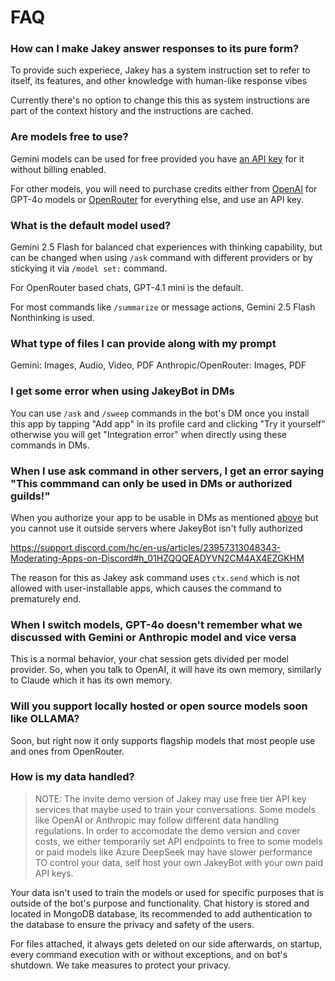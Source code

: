 # FAQ
### How can I make Jakey answer responses to its pure form?
To provide such experiece, Jakey has a system instruction set to refer to itself, its features, and other knowledge with human-like response vibes

Currently there's no option to change this this as system instructions are part of the context history and the instructions are cached.

### Are models free to use?
Gemini models can be used for free provided you have [an API key](https://aistudio.google.com/app/apikey) for it without billing enabled.

For other models, you will need to purchase credits either from [OpenAI](https://help.openai.com/en/articles/8264644-how-can-i-set-up-prepaid-billing) for GPT-4o models or [OpenRouter](https://openrouter.ai) for everything else, and use an API key.

### What is the default model used?
Gemini 2.5 Flash for balanced chat experiences with thinking capability, but can be changed when using `/ask` command with different providers or by stickying it via `/model set:` command.

For OpenRouter based chats, GPT-4.1 mini is the default.

For most commands like `/summarize` or message actions, Gemini 2.5 Flash Nonthinking is used.

### What type of files I can provide along with my prompt
Gemini: Images, Audio, Video, PDF
Anthropic/OpenRouter: Images, PDF

### I get some error when using JakeyBot in DMs
You can use `/ask` and `/sweep` commands in the bot's DM once you install this app by tapping "Add app" in its profile card and clicking "Try it yourself" otherwise you will get "Integration error" when directly using these commands in DMs.

### When I use ask command in other servers, I get an error saying "This commmand can only be used in DMs or authorized guilds!"
When you authorize your app to be usable in DMs as mentioned [above](#i-get-some-error-when-using-jakeybot-in-dms) but you cannot use it outside servers where JakeyBot isn't fully authorized

https://support.discord.com/hc/en-us/articles/23957313048343-Moderating-Apps-on-Discord#h_01HZQQQEADYVN2CM4AX4EZGKHM

The reason for this as Jakey ask command uses `ctx.send` which is not allowed with user-installable apps, which causes the command to prematurely end.

### When I switch models, GPT-4o doesn't remember what we discussed with Gemini or Anthropic model and vice versa
This is a normal behavior, your chat session gets divided per model provider. So, when you talk to OpenAI, it will have its own memory, similarly to Claude which it has its own memory.

### Will you support locally hosted or open source models soon like OLLAMA?
Soon, but right now it only supports flagship models that most people use and ones from OpenRouter.

### How is my data handled?
> NOTE: The invite demo version of Jakey may use free tier API key services that maybe used to train your conversations. Some models like OpenAI or Anthropic may follow different data handling regulations. In order to accomodate the demo version and cover costs, we either temporarily set API endpoints to free to some models or paid models like Azure DeepSeek may have slower performance
> TO control your data, self host your own JakeyBot with your own paid API keys.

Your data isn't used to train the models or used for specific purposes that is outside of the bot's purpose and functionality. Chat history is stored and located in MongoDB database, its recommended to add authentication to the database to ensure the privacy and safety of the users.

For files attached, it always gets deleted on our side afterwards, on startup, every command execution with or without exceptions, and on bot's shutdown. We take measures to protect your privacy.